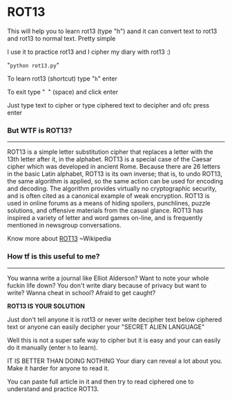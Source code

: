 # ROT13
This will help you to learn rot13 (type "h") aand it can convert text to rot13 and rot13 to normal text. Pretty simple

I use it to practice rot13 and I cipher my diary with rot13 :)

"`python rot13.py`"

To learn rot13 (shortcut) type "`h`" enter

To exit type "` `" (space) and click enter

Just type text to cipher or type ciphered text to decipher and ofc press enter

### But WTF is ROT13?
***

ROT13 is a simple letter substitution cipher that replaces a letter with the 13th letter after it, in the alphabet. ROT13 is a special case of the Caesar cipher which was developed in ancient Rome. Because there are 26 letters in the basic Latin alphabet, ROT13 is its own inverse; that is, to undo ROT13, the same algorithm is applied, so the same action can be used for encoding and decoding. The algorithm provides virtually no cryptographic security, and is often cited as a canonical example of weak encryption. ROT13 is used in online forums as a means of hiding spoilers, punchlines, puzzle solutions, and offensive materials from the casual glance. ROT13 has inspired a variety of letter and word games on-line, and is frequently mentioned in newsgroup conversations.

Know more about [ROT13](https://en.wikipedia.org/wiki/ROT13)
~Wikipedia

### How tf is this useful to me?
***

You wanna write a journal like Elliot Alderson?
Want to note your whole fuckin life down?
You don't write diary because of privacy but want to write?
Wanna cheat in school? Afraid to get caught?

**ROT13 IS YOUR SOLUTION**

Just don't tell anyone it is rot13 or never write decipher text below ciphered text or anyone can easily decipher your "SECRET ALIEN LANGUAGE"

Well this is not a super safe way to cipher but it is easy and your can easily do it manually (enter `h` to learn).

IT IS BETTER THAN DOING NOTHING
Your diary can reveal a lot about you. Make it harder for anyone to read it.

You can paste full article in it and then try to read ciphered one to understand and practice ROT13.
